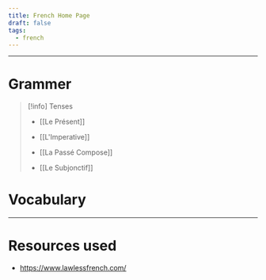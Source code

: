 ```yaml
---
title: French Home Page
draft: false
tags:
  - french
---
```

---


# Grammer

>[!info] Tenses
>- [[Le Présent]]
>- [[L'Imperative]]
>
>- [[La Passé Compose]]
>
>- [[Le Subjonctif]]

# Vocabulary




---
# Resources used

- https://www.lawlessfrench.com/
